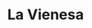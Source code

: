 ---
title: "La Vienesa"
url: /asuncion/la-vienesa-julio-aristides-correa-myzkowsky/
shop: Bäckerei
---